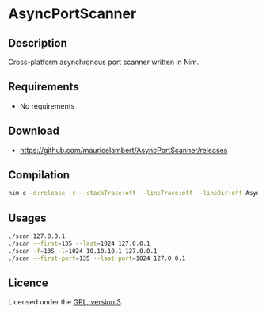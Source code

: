 # AsyncPortScanner

## Description

Cross-platform asynchronous port scanner written in Nim.

## Requirements

 - No requirements

## Download

 - https://github.com/mauricelambert/AsyncPortScanner/releases

## Compilation

```bash
nim c -d:release -r --stackTrace:off --lineTrace:off --lineDir:off AsyncPortScanner.nim
```

## Usages

```bash
./scan 127.0.0.1
./scan --first=135 --last=1024 127.0.0.1
./scan -f=135 -l=1024 10.10.10.1 127.0.0.1
./scan --first-port=135 --last-port=1024 127.0.0.1
```

## Licence

Licensed under the [GPL, version 3](https://www.gnu.org/licenses/).
